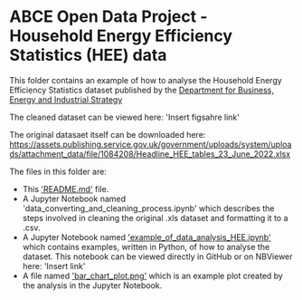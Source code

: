 # ABCE Open Data Project - Household Energy Efficiency Statistics (HEE) data 

This folder contains an example of how to analyse the Household Energy Efficiency Statistics dataset published by the [Department for Business, Energy and Industrial Strategy](https://www.gov.uk/government/organisations/department-for-business-energy-and-industrial-strategy)

The cleaned dataset can be viewed here: 'Insert figsahre link'

The original datasaet itself can be downloaded here: https://assets.publishing.service.gov.uk/government/uploads/system/uploads/attachment_data/file/1084208/Headline_HEE_tables_23_June_2022.xlsx

The files in this folder are:

  * This ['README.md'](https://github.com/building-energy/ABCE_Open_Data_Project/blob/main/external_datasets/Household_Energy_Efficiency_Statistics/README.md) file. 
  * A Jupyter Notebook named 'data_converting_and_cleaning_process.ipynb' which describes the steps involved in cleaning the     original .xls dataset and formatting it to a .csv. 
  * A Jupyter Notebook named ['example_of_data_analysis_HEE.ipynb'](https://github.com/building-energy/ABCE_Open_Data_Project/blob/main/external_datasets/Household_Energy_Efficiency_Statistics/example_of_data_analysis_HEE.ipynb) which contains examples, written in Python, of     how to analyse the dataset. This notebook can be viewed directly in GitHub or on NBViewer here: 'Insert
    link'
  * A file named ['bar_chart_plot.png'](https://github.com/building-energy/ABCE_Open_Data_Project/blob/main/external_datasets/Household_Energy_Efficiency_Statistics/bar_chart_plot.png) which is an example plot created by the analysis in the Jupyter Notebook. 
